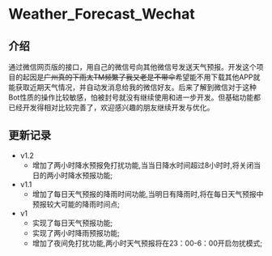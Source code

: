 # Weather_Forecast_Wechat

## 介绍
通过微信网页版的接口，用自己的微信号向其他微信号发送天气预报。开发这个项目的起因是~~广州真的下雨太TM频繁了我又老是不带伞~~希望能不用下载其他APP就能获取近期天气情况，并自动发消息给我的微信好友。后来了解到微信对于这种Bot性质的操作比较敏感，怕被封号就没有继续使用和进一步开发。但基础功能都已经开发得相对比较完善了，欢迎感兴趣的朋友继续开发与优化。

## 更新记录
- v1.2
  - 增加了两小时降水预报免打扰功能,当当日降水时间超过8小时时,将关闭当日的两小时降水预报功能;
- v1.1
  - 增加了每日天气预报的降雨时间功能,当明日有降雨时,将在每日天气预报中预报较大可能的降雨时间点;
- v1 
  - 实现了每日天气预报功能;
  - 实现了两小时降雨预报功能;
  - 增加了夜间免打扰功能,两小时天气预报将在23：00-6：00开启勿扰模式;
